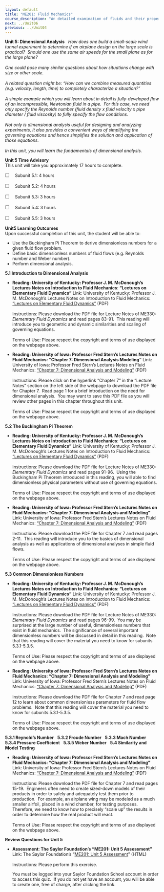 ```yaml
---
layout: default
title: "ME201: Fluid Mechanics"
course_description: "An detailed examination of fluids and their properties, surveying flow regimes, dynamics and kinematics, Reynolds transport theorem, Navier-Stokes equations, dimensional analysis, boundary—layer theory, and compressible and incompressible flows."
next: ../Unit06
previous: ../Unit04
---
```

**Unit 5: Dimensional Analysis** <span id="5"></span> 
*How does one build a small-scale wind tunnel experiment to determine if
an airplane design on the large scale is practical?  Should one use the
same air speeds for the small plane as for the large plane?  
    
 One could pose many similar questions about how situations change with
size or other scale.  
    
 A related question might be: “How can we combine measured quantities
(e.g. velocity, length, time) to completely characterize a situation?”  
    
 A simple example which you will learn about in detail is
fully-developed flow of an incompressible, Newtonian fluid in a pipe. 
For this case, we need only specify the Reynolds number (fluid density x
fluid velocity x pipe diameter / fluid viscosity) to fully specify the
flow conditions.  
    
 Not only is dimensional analysis useful for designing and analyzing
experiments, it also provides a convenient ways of simplifying the
governing equations and hence simplifies the solution and application of
those equations.  
    
 In this unit, you will learn the fundamentals of dimensional analysis.*

**Unit 5 Time Advisory**  
This unit will take you approximately 17 hours to complete.  
  
 <span
style="color: rgb(85, 85, 85); font-family: 'Myriad Pro', 'Gill Sans', 'Gill Sans MT', Calibri, sans-serif; font-size: 16px; line-height: 21px; text-align: left; -webkit-text-size-adjust: none; ">☐
   </span>Subunit 5.1: 4 hours  
  
 <span
style="color: rgb(85, 85, 85); font-family: 'Myriad Pro', 'Gill Sans', 'Gill Sans MT', Calibri, sans-serif; font-size: 16px; line-height: 21px; text-align: left; -webkit-text-size-adjust: none; ">☐
   </span>Subunit 5.2: 4 hours  
  
 <span
style="color: rgb(85, 85, 85); font-family: 'Myriad Pro', 'Gill Sans', 'Gill Sans MT', Calibri, sans-serif; font-size: 16px; line-height: 21px; text-align: left; -webkit-text-size-adjust: none; ">☐
   </span>Subunit 5.3: 3 hours  
  
 <span
style="color: rgb(85, 85, 85); font-family: 'Myriad Pro', 'Gill Sans', 'Gill Sans MT', Calibri, sans-serif; font-size: 16px; line-height: 21px; text-align: left; -webkit-text-size-adjust: none; ">☐
   </span>Subunit 5.4: 3 hours  
  
 <span
style="color: rgb(85, 85, 85); font-family: 'Myriad Pro', 'Gill Sans', 'Gill Sans MT', Calibri, sans-serif; font-size: 16px; line-height: 21px; text-align: left; -webkit-text-size-adjust: none; ">☐
   </span>Subunit 5.5: 3 hours

**Unit5 Learning Outcomes**  
Upon successful completion of this unit, the student will be able to:  
-   Use the Buckingham Pi Theorem to derive dimensionless numbers for a
    given fluid flow problem.
-   Define basic dimensionless numbers of fluid flows (e.g. Reynolds
    number and Weber number).
-   Perform dimensional analysis. 

**5.1 Introduction to Dimensional Analysis** <span id="5.1"></span> 
-   **Reading: University of Kentucky: Professor J. M. McDonough’s
    Lectures Notes on Introduction to Fluid Mechanics: “Lectures on
    Elementary Fluid Dynamics”**
    Link: University of Kentucky: Professor J. M. McDonough’s Lectures
    Notes on Introduction to Fluid Mechanics: [“Lectures on Elementary
    Fluid
    Dynamics”](http://www.engr.uky.edu/~acfd/lecturenotes1.html) (PDF)  
        
     Instructions: Please download the PDF file for Lecture Notes of
    ME330: *Elementary Fluid Dynamics* and read pages 83-91.  This
    reading will introduce you to geometric and dynamic similarities and
    scaling of governing equations.  
        
     Terms of Use: Please respect the copyright and terms of use
    displayed on the webpage above.

-   **Reading: University of Iowa: Professor Fred Stern’s Lectures Notes
    on Fluid Mechanics: “Chapter 7: Dimensional Analysis Modeling”**
    Link: University of Iowa: Professor Fred Stern’s Lectures Notes on
    Fluid Mechanics: [“Chapter 7: Dimensional Analysis and
    Modeling”](http://www.engineering.uiowa.edu/~fluids/) (PDF)  
        
     Instructions: Please click on the hyperlink “Chapter 7” in the
    “Lecture Notes” section on the left side of the webpage to download
    the PDF file for Chapter 7.  Read page 1 for a brief introduction on
    the need for dimensional analysis.  You may want to save this PDF
    file as you will review other pages in this chapter throughout this
    unit.  
        
     Terms of Use: Please respect the copyright and terms of use
    displayed on the webpage above.

**5.2 The Buckingham Pi Theorem** <span id="5.2"></span> 
-   **Reading: University of Kentucky: Professor J. M. McDonough’s
    Lectures Notes on Introduction to Fluid Mechanics: “Lectures on
    Elementary Fluid Dynamics”**
    Link: University of Kentucky: Professor J. M. McDonough’s Lectures
    Notes on Introduction to Fluid Mechanics: [“Lectures on Elementary
    Fluid
    Dynamics”](http://www.engr.uky.edu/~acfd/lecturenotes1.html) (PDF)  
        
     Instructions: Please download the PDF file for Lecture Notes of
    ME330: *Elementary Fluid Dynamics* and read pages 91-96.  Using the
    Buckingham Pi Theorem introduced in this reading, you will able to
    find dimensionless physical parameters without use of governing
    equations.  
        
     Terms of Use: Please respect the copyright and terms of use
    displayed on the webpage above.

-   **Reading: University of Iowa: Professor Fred Stern’s Lectures Notes
    on Fluid Mechanics: “Chapter 7: Dimensional Analysis and Modeling”**
    Link: University of Iowa: Professor Fred Stern’s Lectures Notes on
    Fluid Mechanics: [“Chapter 7: Dimensional Analysis and
    Modeling”](http://www.engineering.uiowa.edu/~fluids/) (PDF)  
        
     Instructions: Please download the PDF file for Chapter 7 and read
    pages 2-11.  This reading will introduce you to the basics of
    dimensional analysis as well as applications of dimensional analyses
    in simple fluid flows.  
        
     Terms of Use: Please respect the copyright and terms of use
    displayed on the webpage above.

**5.3 Common Dimensionless Numbers** <span id="5.3"></span> 
-   **Reading: University of Kentucky: Professor J. M. McDonough’s
    Lectures Notes on Introduction to Fluid Mechanics: “Lectures on
    Elementary Fluid Dynamics”**
    Link: University of Kentucky: Professor J. M. McDonough’s Lectures
    Notes on Introduction to Fluid Mechanics: [“Lectures on Elementary
    Fluid
    Dynamics”](http://www.engr.uky.edu/~acfd/lecturenotes1.html) (PDF)  
        
     Instructions: Please download the PDF file for Lecture Notes of
    ME330: *Elementary Fluid Dynamics* and read pages 96-99.  You may be
    surprised at the large number of useful, dimensionless numbers that
    exist in fluid mechanics.  The significance of several important
    dimensionless numbers will be discussed in detail in this reading. 
    Note that this reading will cover the material you need to know for
    subunits 5.3.1-5.3.5.  
        
     Terms of Use: Please respect the copyright and terms of use
    displayed on the webpage above. 

-   **Reading: University of Iowa: Professor Fred Stern’s Lectures Notes
    on Fluid Mechanics: “Chapter 7: Dimensional Analysis and Modeling”**
    Link: University of Iowa: Professor Fred Stern’s Lectures Notes on
    Fluid Mechanics: [“Chapter 7: Dimensional Analysis and
    Modeling”](http://www.engineering.uiowa.edu/~fluids/) (PDF)  
        
     Instructions: Please download the PDF file for Chapter 7 and read
    page 12 to learn about common dimensionless parameters for fluid
    flow problems.  Note that this reading will cover the material you
    need to know for subunits 5.3.1-5.3.5.  
        
     Terms of Use: Please respect the copyright and terms of use
    displayed on the webpage above.  

**5.3.1 Reynold’s Number** <span id="5.3.1"></span> 
**5.3.2 Froude Number** <span id="5.3.2"></span> 
**5.3.3 Mach Number** <span id="5.3.3"></span> 
**5.3.4 Pressure Coefficient** <span id="5.3.4"></span> 
**5.3.5 Weber Number** <span id="5.3.5"></span> 
**5.4 Similarity and Model Testing** <span id="5.4"></span> 
-   **Reading: University of Iowa: Professor Fred Stern’s Lectures Notes
    on Fluid Mechanics: “Chapter 7: Dimensional Analysis and Modeling”**
    Link: University of Iowa: Professor Fred Stern’s Lectures Notes on
    Fluid Mechanics: [“Chapter 7: Dimensional Analysis and
    Modeling”](http://www.engineering.uiowa.edu/~fluids/) (PDF)  
        
     Instructions: Please download the PDF file for Chapter 7 and read
    pages 15-19.  Engineers often need to create sized-down models of
    their products in order to safely and adequately test them prior to
    production.  For example, an airplane wing may be modeled as a much
    smaller airfoil, placed in a wind chamber, for testing purposes. 
    Therefore, we need to know how to precisely “scale up” the results
    in order to determine how the real product will react.  
        
     Terms of Use: Please respect the copyright and terms of use
    displayed on the webpage above.

**Review Questions for Unit 5** <span id="5.5"></span> 
-   **Assessment: The Saylor Foundation’s “ME201: Unit 5 Assessment”**
    Link: The Saylor Foundation’s “[ME201: Unit 5
    Assessment](http://school.saylor.org/mod/quiz/view.php?id=971)”
    (HTML)  
        
     Instructions: Please perform this exercise.   
      
     You must be logged into your Saylor Foundation School account in
    order to access this quiz.  If you do not yet have an account, you
    will be able to create one, free of charge, after clicking the
    link. 


